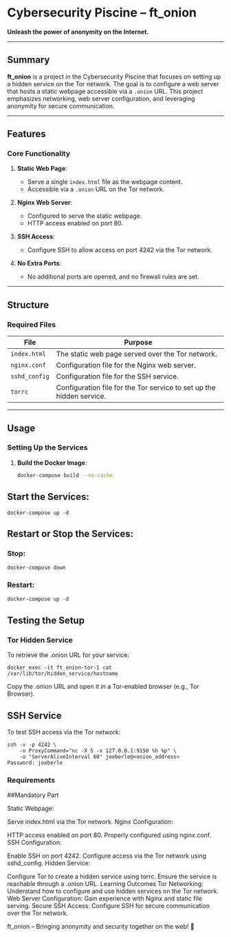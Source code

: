 # Cybersecurity Piscine – ft_onion

**Unleash the power of anonymity on the Internet.**

---

## Summary

**ft_onion** is a project in the Cybersecurity Piscine that focuses on setting up a hidden service on the Tor network. The goal is to configure a web server that hosts a static webpage accessible via a `.onion` URL. This project emphasizes networking, web server configuration, and leveraging anonymity for secure communication.

---

## Features

### Core Functionality

1. **Static Web Page**:
   - Serve a single `index.html` file as the webpage content.
   - Accessible via a `.onion` URL on the Tor network.

2. **Nginx Web Server**:
   - Configured to serve the static webpage.
   - HTTP access enabled on port 80.

3. **SSH Access**:
   - Configure SSH to allow access on port 4242 via the Tor network.

4. **No Extra Ports**:
   - No additional ports are opened, and no firewall rules are set.

---

## Structure

### Required Files

| **File**        | **Purpose**                                                                 |
|------------------|-----------------------------------------------------------------------------|
| `index.html`    | The static web page served over the Tor network.                           |
| `nginx.conf`    | Configuration file for the Nginx web server.                               |
| `sshd_config`   | Configuration file for the SSH service.                                    |
| `torrc`         | Configuration file for the Tor service to set up the hidden service.       |

---

## Usage

### Setting Up the Services

1. **Build the Docker Image**:
   ```bash
   docker-compose build --no-cache
   ```
   
## Start the Services:

```
docker-compose up -d
```

## Restart or Stop the Services:

### Stop:
```
docker-compose down
```

### Restart:
```
docker-compose up -d
```

## Testing the Setup
### Tor Hidden Service
To retrieve the .onion URL for your service:

```
docker exec -it ft_onion-tor-1 cat /var/lib/tor/hidden_service/hostname
```

Copy the .onion URL and open it in a Tor-enabled browser (e.g., Tor Browser).

## SSH Service
To test SSH access via the Tor network:

```
ssh -v -p 4242 \
    -o ProxyCommand="nc -X 5 -x 127.0.0.1:9150 %h %p" \
    -o "ServerAliveInterval 60" joeberle@<onion_address>
Password: joeberle
```

### Requirements
##Mandatory Part

Static Webpage:

Serve index.html via the Tor network.
Nginx Configuration:

HTTP access enabled on port 80.
Properly configured using nginx.conf.
SSH Configuration:

Enable SSH on port 4242.
Configure access via the Tor network using sshd_config.
Hidden Service:

Configure Tor to create a hidden service using torrc.
Ensure the service is reachable through a .onion URL.
Learning Outcomes
Tor Networking:
Understand how to configure and use hidden services on the Tor network.
Web Server Configuration:
Gain experience with Nginx and static file serving.
Secure SSH Access:
Configure SSH for secure communication over the Tor network.

ft_onion – Bringing anonymity and security together on the web! 🧅
